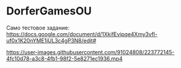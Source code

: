 # DorferGamesOU
Само тестовое задание: https://docs.google.com/document/d/1XkifEvipqe4Xmy3vfl-uf0x1K20nYME1iUL3c4gP3N8/edit#

https://user-images.githubusercontent.com/91024808/223772145-4fc10d78-a3c8-4fb1-98f2-5e8271ec1936.mp4

